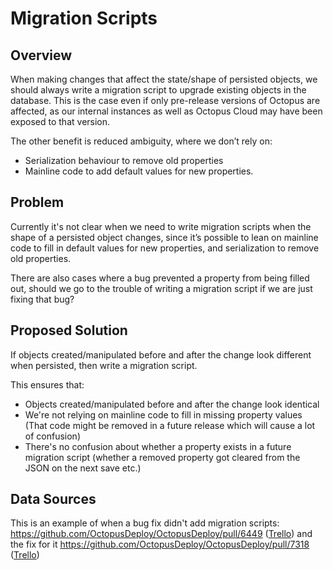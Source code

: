 # Migration Scripts

## Overview

When making changes that affect the state/shape of persisted objects, we should always write a migration script to upgrade existing objects in the database. This is the case even if only pre-release versions of Octopus are affected, as our internal instances as well as Octopus Cloud may have been exposed to that version.

The other benefit is reduced ambiguity, where we don’t rely on:
- Serialization behaviour to remove old properties
- Mainline code to add default values for new properties.

## Problem

Currently it's not clear when we need to write migration scripts when the shape of a persisted object changes, since it’s possible to lean on mainline code to fill in default values for new properties, and serialization to remove old properties.

There are also cases where a bug prevented a property from being filled out, should we go to the trouble of writing a migration script if we are just fixing that bug?

## Proposed Solution

If objects created/manipulated before and after the change look different when persisted, then write a migration script.

This ensures that:
- Objects created/manipulated before and after the change look identical
- We're not relying on mainline code to fill in missing property values (That code might be removed in a future release which will cause a lot of confusion)
- There's no confusion about whether a property exists in a future migration script (whether a removed property got cleared from the JSON on the next save etc.)


## Data Sources

This is an example of when a bug fix didn't add migration scripts:
https://github.com/OctopusDeploy/OctopusDeploy/pull/6449 ([Trello](https://trello.com/c/F0vpvQr6/3495-enabled-features-and-importing-step-templates))
and the fix for it
https://github.com/OctopusDeploy/OctopusDeploy/pull/7318 ([Trello](https://trello.com/c/Z5SnrNid/3764-variable-substitution-broken-for-steps-based-on-a-template))
